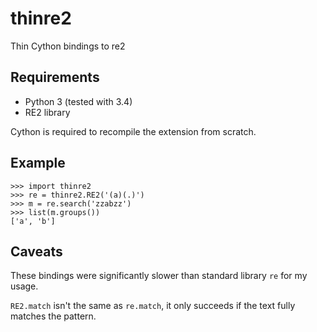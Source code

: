 # thinre2
Thin Cython bindings to re2

## Requirements
- Python 3 (tested with 3.4)
- RE2 library

Cython is required to recompile the extension from scratch.

## Example

    >>> import thinre2
    >>> re = thinre2.RE2('(a)(.)')
    >>> m = re.search('zzabzz')
    >>> list(m.groups())
    ['a', 'b']

## Caveats

These bindings were significantly slower than standard library `re` for my usage.

`RE2.match` isn't the same as `re.match`, it only succeeds if the text fully matches the pattern.
